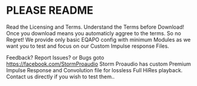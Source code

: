 # PLEASE README 
Read the Licensing and Terms. Understand the Terms before Download!
Once you download means you automaticly aggree to the terms. So no Regret!
We provide only basic EQAPO config with minimum Modules as we want you to test
and focus on our Custom Impulse response Files.

Feedback? Report Issues? or Bugs goto https://facebook.com/StormProaudio
Storm Proaudio has custom Premium Impulse Response and Convolution file for lossless Full 
HiRes playback. Contact us directly if you wish to test them..
